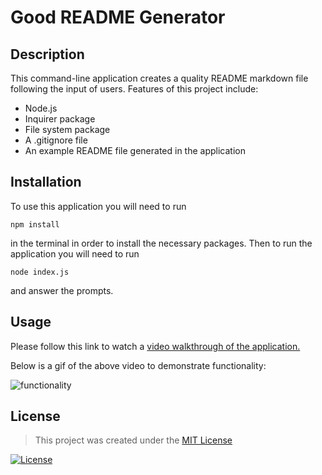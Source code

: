 # Good README Generator

## Description
This command-line application creates a quality README markdown file following the input of users. Features of this project include:
* Node.js
* Inquirer package
* File system package
* A .gitignore file
* An example README file generated in the application

## Installation
To use this application you will need to run

```npm install```

in the terminal in order to install the necessary packages. Then to run the application you will need to run

```node index.js```

and answer the prompts.

## Usage

Please follow this link to watch a [video walkthrough of the application.](https://drive.google.com/file/d/1dJ7VsQfXTK5V9_7DprSvfbfIBT8tvQ4j/view)

Below is a gif of the above video to demonstrate functionality:

![functionality](assets/readme-usage.gif)

## License

> This project was created under the [MIT License](https://opensource.org/licenses/MIT)

[![License](https://img.shields.io/badge/license-MIT-green.svg)](https://shields.io/)
